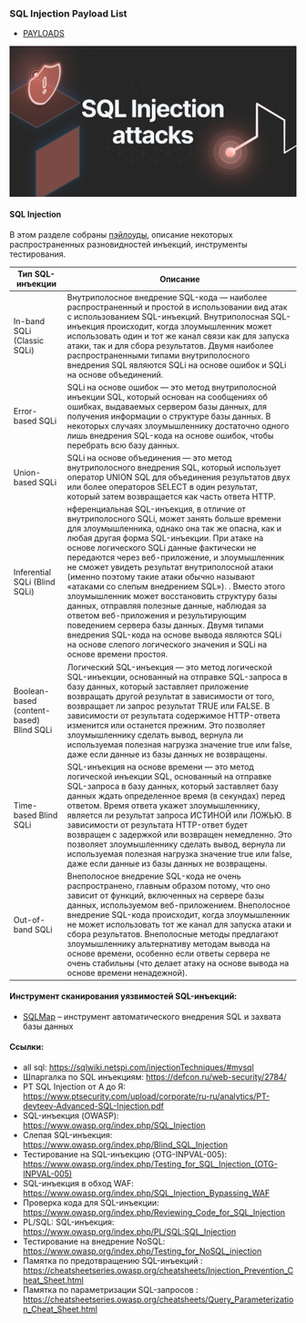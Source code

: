 ### SQL Injection Payload List

 * [PAYLOADS](https://github.com/PrimeJedi/Bestiary/tree/main/payloads/SQLi)

<p align="center"> 
<img src="/img/common-sql-injection-attacks.png">
</p>

#### SQL Injection
В этом разделе собраны [пэйлоуды](https://github.com/PrimeJedi/Bestiary/tree/main/payloads/SQLi), описание некоторых распространенных разновидностей инъекций, инструменты тестирования.

|    Тип SQL-инъекции        | Описание                      
|----------------|-------------------------------|
|In-band SQLi (Classic SQLi)|Внутриполосное внедрение SQL-кода — наиболее распространенный и простой в использовании вид атак с использованием SQL-инъекций. Внутриполосная SQL-инъекция происходит, когда злоумышленник может использовать один и тот же канал связи как для запуска атаки, так и для сбора результатов. Двумя наиболее распространенными типами внутриполосного внедрения SQL являются SQLi на основе ошибок и SQLi на основе объединений.  |    
|Error-based SQLi          |SQLi на основе ошибок — это метод внутриполосной инъекции SQL, который основан на сообщениях об ошибках, выдаваемых сервером базы данных, для получения информации о структуре базы данных. В некоторых случаях злоумышленнику достаточно одного лишь внедрения SQL-кода на основе ошибок, чтобы перебрать всю базу данных. | 
|Union-based SQLi         |SQLi на основе объединения — это метод внутриполосного внедрения SQL, который использует оператор UNION SQL для объединения результатов двух или более операторов SELECT в один результат, который затем возвращается как часть ответа HTTP. |
|Inferential SQLi (Blind SQLi)|нференциальная SQL-инъекция, в отличие от внутриполосного SQLi, может занять больше времени для злоумышленника, однако она так же опасна, как и любая другая форма SQL-инъекции. При атаке на основе логического SQLi данные фактически не передаются через веб-приложение, и злоумышленник не сможет увидеть результат внутриполосной атаки (именно поэтому такие атаки обычно называют «атаками со слепым внедрением SQL»). . Вместо этого злоумышленник может восстановить структуру базы данных, отправляя полезные данные, наблюдая за ответом веб-приложения и результирующим поведением сервера базы данных. Двумя типами внедрения SQL-кода на основе вывода являются SQLi на основе слепого логического значения и SQLi на основе времени простоя.|
|Boolean-based (content-based) Blind SQLi |Логический SQL-инъекция — это метод логической SQL-инъекции, основанный на отправке SQL-запроса в базу данных, который заставляет приложение возвращать другой результат в зависимости от того, возвращает ли запрос результат TRUE или FALSE. В зависимости от результата содержимое HTTP-ответа изменится или останется прежним. Это позволяет злоумышленнику сделать вывод, вернула ли используемая полезная нагрузка значение true или false, даже если данные из базы данных не возвращены. |
|Time-based Blind SQLi |SQL-инъекция на основе времени — это метод логической инъекции SQL, основанный на отправке SQL-запроса в базу данных, который заставляет базу данных ждать определенное время (в секундах) перед ответом. Время ответа укажет злоумышленнику, является ли результат запроса ИСТИНОЙ или ЛОЖЬЮ. В зависимости от результата HTTP-ответ будет возвращен с задержкой или возвращен немедленно. Это позволяет злоумышленнику сделать вывод, вернула ли используемая полезная нагрузка значение true или false, даже если данные из базы данных не возвращены. |
|Out-of-band SQLi|Внеполосное внедрение SQL-кода не очень распространено, главным образом потому, что оно зависит от функций, включенных на сервере базы данных, используемом веб-приложением. Внеполосное внедрение SQL-кода происходит, когда злоумышленник не может использовать тот же канал для запуска атаки и сбора результатов. Внеполосные методы предлагают злоумышленнику альтернативу методам вывода на основе времени, особенно если ответы сервера не очень стабильны (что делает атаку на основе вывода на основе времени ненадежной). |


#### Инструмент сканирования уязвимостей SQL-инъекций: 

* [SQLMap](https://github.com/sqlmapproject/sqlmap) – инструмент автоматического внедрения SQL и захвата базы данных 

#### Ссылки: 
* all sql: https://sqlwiki.netspi.com/injectionTechniques/#mysql
* Шпаргалка по SQL инъекциям: https://defcon.ru/web-security/2784/
* PT SQL Injection от А до Я: https://www.ptsecurity.com/upload/corporate/ru-ru/analytics/PT-devteev-Advanced-SQL-Injection.pdf
* SQL-инъекция (OWASP): https://www.owasp.org/index.php/SQL_Injection
* Слепая SQL-инъекция: https://www.owasp.org/index.php/Blind_SQL_Injection
* Тестирование на SQL-инъекцию (OTG-INPVAL-005): https://www.owasp.org/index.php/Testing_for_SQL_Injection_(OTG-INPVAL-005)
* SQL-инъекция в обход WAF: https://www.owasp.org/index.php/SQL_Injection_Bypassing_WAF
* Проверка кода для SQL-инъекции: https://www.owasp.org/index.php/Reviewing_Code_for_SQL_Injection
* PL/SQL: SQL-инъекция: https://www.owasp.org/index.php/PL/SQL:SQL_Injection
* Тестирование на внедрение NoSQL: https://www.owasp.org/index.php/Testing_for_NoSQL_injection
* Памятка по предотвращению SQL-инъекций : https://cheatsheetseries.owasp.org/cheatsheets/Injection_Prevention_Cheat_Sheet.html
* Памятка по параметризации SQL-запросов : https://cheatsheetseries.owasp.org/cheatsheets/Query_Parameterization_Cheat_Sheet.html
